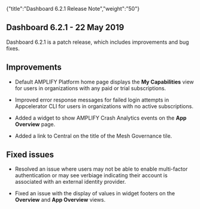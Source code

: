 {"title":"Dashboard 6.2.1 Release Note","weight":"50"} 

## Dashboard 6.2.1 - 22 May 2019

Dashboard 6.2.1 is a patch release, which includes improvements and bug fixes.

## Improvements

*   Default AMPLIFY Platform home page displays the **My Capabilities** view for users in organizations with any paid or trial subscriptions.
    
*   Improved error response messages for failed login attempts in Appcelerator CLI for users in organizations with no active subscriptions.
    
*   Added a widget to show AMPLIFY Crash Analytics events on the **App Overview** page.
    
*   Added a link to Central on the title of the Mesh Governance tile.
    

## Fixed issues

*   Resolved an issue where users may not be able to enable multi-factor authentication or may see verbiage indicating their account is associated with an external identity provider.
    
*   Fixed an issue with the display of values in widget footers on the **Overview** and **App Overview** views.